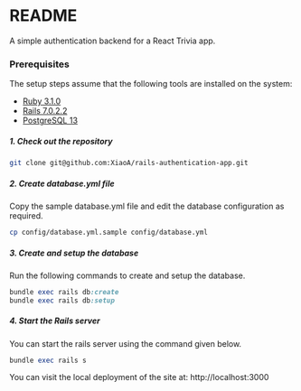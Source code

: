 # README

A simple authentication backend for a React Trivia app.

### Prerequisites

The setup steps assume that the following tools are installed on the system:

- [Ruby 3.1.0](https://www.ruby-lang.org/en/documentation/installation/)
- [Rails 7.0.2.2](https://guides.rubyonrails.org/getting_started.html)
- [PostgreSQL 13](https://www.postgresql.org/download/)

##### 1. Check out the repository

```bash
git clone git@github.com:XiaoA/rails-authentication-app.git
```

##### 2. Create database.yml file

Copy the sample database.yml file and edit the database configuration as required.

```bash
cp config/database.yml.sample config/database.yml
```

##### 3. Create and setup the database

Run the following commands to create and setup the database.

```ruby
bundle exec rails db:create
bundle exec rails db:setup
```

##### 4. Start the Rails server

You can start the rails server using the command given below.

```ruby
bundle exec rails s
```

You can visit the local deployment of the site at: http://localhost:3000
